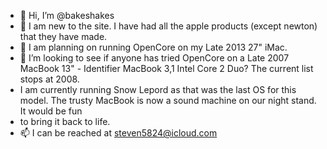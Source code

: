 - 👋 Hi, I’m @bakeshakes
- 👀 I am new to the site.  I have had all the apple products (except newton) that they have made.
- 🌱 I am planning on running OpenCore on my Late 2013 27" iMac.
- 💞️ I’m looking to see if anyone has tried OpenCore on a Late 2007 MacBook 13" - Identifier  MacBook 3,1  Intel Core 2 Duo?  The current list stops at 2008.
- I am currently running Snow Lepord as that was the last OS for this model. The trusty MacBook is now a sound machine on our night stand.  It would be fun
- to bring it back to life.
- 📫 I can be reached at steven5824@icloud.com

<!---
bakeshakes/bakeshakes is a ✨ special ✨ repository because its `README.md` (this file) appears on your GitHub profile.
You can click the Preview link to take a look at your changes.
--->
